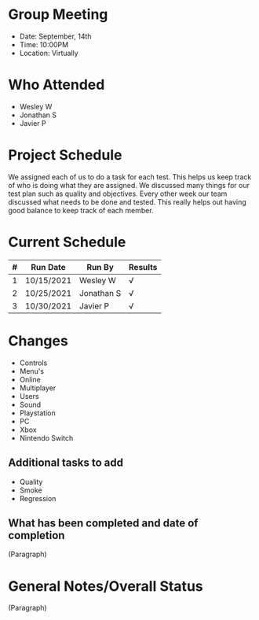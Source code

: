 # Group Meeting

* Date: September, 14th  
* Time: 10:00PM
* Location: Virtually

# Who Attended

* Wesley W
* Jonathan S
* Javier P

# Project Schedule

We assigned each of us to do a task for each test. This helps us keep track of who is doing what they are assigned. We discussed many things for our test plan such as quality and objectives. Every other week our team discussed what needs to be done and tested. This really helps out having good balance to keep track of each member.

# Current Schedule

| # |	Run Date |	Run By |	Results |
| --- | --- | --- | --- |
| 1 |10/15/2021 |Wesley W |√ |			
| 2 |10/25/2021 |Jonathan S |√|			
| 3 |10/30/2021 |Javier P |√|

# Changes

* Controls
* Menu's
* Online
* Multiplayer
* Users
* Sound
* Playstation
* PC
* Xbox
* Nintendo Switch

## Additional tasks to add

* Quality
* Smoke
* Regression 

## What has been completed and date of completion

(Paragraph)

# General Notes/Overall Status

(Paragraph)
